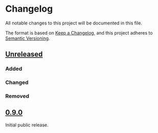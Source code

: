 # Changelog

All notable changes to this project will be documented in this file.

The format is based on [Keep a Changelog](https://keepachangelog.com/en/1.1.0/),
and this project adheres to [Semantic Versioning](https://semver.org/spec/v2.0.0.html).

## [Unreleased]

### Added

### Changed

### Removed

## [0.9.0]

Initial public release.

[unreleased]: https://github.com/helsing-ai/njord/compare/v0.9.0...HEAD
[0.9.1]: https://github.com/helsing-ai/njord/compare/v0.9.0...v0.9.1
[0.9.0]: https://github.com/helsing-ai/njord/releases/tag/v0.9.0
